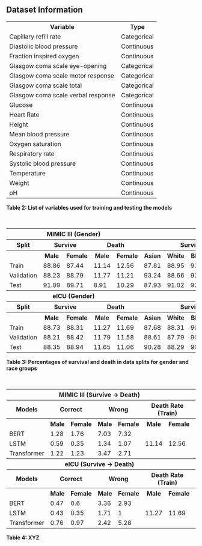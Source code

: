 ## Dataset Information

<table>
  <tr>
    <th>Variable</th>
    <th>Type</th>
  </tr>
  <tr><td>Capillary refill rate</td><td>Categorical</td></tr>
  <tr><td>Diastolic blood pressure</td><td>Continuous</td></tr>
  <tr><td>Fraction inspired oxygen</td><td>Continuous</td></tr>
  <tr><td>Glasgow coma scale eye-opening</td><td>Categorical</td></tr>
  <tr><td>Glasgow coma scale motor response</td><td>Categorical</td></tr>
  <tr><td>Glasgow coma scale total</td><td>Categorical</td></tr>
  <tr><td>Glasgow coma scale verbal response</td><td>Categorical</td></tr>
  <tr><td>Glucose</td><td>Continuous</td></tr>
  <tr><td>Heart Rate</td><td>Continuous</td></tr>
  <tr><td>Height</td><td>Continuous</td></tr>
  <tr><td>Mean blood pressure</td><td>Continuous</td></tr>
  <tr><td>Oxygen saturation</td><td>Continuous</td></tr>
  <tr><td>Respiratory rate</td><td>Continuous</td></tr>
  <tr><td>Systolic blood pressure</td><td>Continuous</td></tr>
  <tr><td>Temperature</td><td>Continuous</td></tr>
  <tr><td>Weight</td><td>Continuous</td></tr>
  <tr><td>pH</td><td>Continuous</td></tr>
</table>

**Table 2: List of variables used for training and testing the models**

<br />

<table>
  <tr>
    <th colspan="5">MIMIC III (Gender)</th>
    <th colspan="8">MIMIC III (Race)</th>
  </tr>
  <tr>
    <th>Split</th>
    <th colspan="2">Survive</th>
    <th colspan="2">Death</th>
    <th colspan="4">Survive</th>
    <th colspan="4">Death</th>
  </tr>
  <tr>
    <th></th><th>Male</th><th>Female</th><th>Male</th><th>Female</th>
    <th>Asian</th><th>White</th><th>Black</th><th>Hispanic</th>
    <th>Asian</th><th>White</th><th>Black</th><th>Hispanic</th>
  </tr>
  <tr><td>Train</td><td>88.86</td><td>87.44</td><td>11.14</td><td>12.56</td><td>87.81</td><td>88.95</td><td>93.04</td><td>92.62</td><td>12.19</td><td>11.05</td><td>6.96</td><td>7.38</td></tr>
  <tr><td>Validation</td><td>88.23</td><td>88.79</td><td>11.77</td><td>11.21</td><td>93.24</td><td>88.66</td><td>92.53</td><td>95.65</td><td>6.76</td><td>11.34</td><td>7.47</td><td>4.35</td></tr>
  <tr><td>Test</td><td>91.09</td><td>89.71</td><td>8.91</td><td>10.29</td><td>87.93</td><td>91.02</td><td>92.75</td><td>95.00</td><td>12.07</td><td>8.98</td><td>7.25</td><td>5.00</td></tr>

  <tr><th colspan="5">eICU (Gender)</th><th colspan="8">eICU (Race)</th></tr>
  <tr>
    <th>Split</th>
    <th colspan="2">Survive</th>
    <th colspan="2">Death</th>
    <th colspan="4">Survive</th>
    <th colspan="4">Death</th>
  </tr>
  <tr>
    <th></th><th>Male</th><th>Female</th><th>Male</th><th>Female</th>
    <th>Asian</th><th>White</th><th>Black</th><th>Hispanic</th>
    <th>Asian</th><th>White</th><th>Black</th><th>Hispanic</th>
  </tr>
  <tr><td>Train</td><td>88.73</td><td>88.31</td><td>11.27</td><td>11.69</td><td>87.68</td><td>88.31</td><td>90.22</td><td>88.55</td><td>12.32</td><td>11.69</td><td>9.78</td><td>11.45</td></tr>
  <tr><td>Validation</td><td>88.21</td><td>88.42</td><td>11.79</td><td>11.58</td><td>88.61</td><td>87.79</td><td>90.86</td><td>90.38</td><td>11.39</td><td>12.21</td><td>9.14</td><td>9.62</td></tr>
  <tr><td>Test</td><td>88.35</td><td>88.94</td><td>11.65</td><td>11.06</td><td>90.28</td><td>88.29</td><td>90.91</td><td>87.20</td><td>9.72</td><td>11.71</td><td>9.09</td><td>12.80</td></tr>
</table>

**Table 3: Percentages of survival and death in data splits for gender and race groups**

<br />

<table>
  <tr>
    <th colspan="7">MIMIC III (Survive → Death)</th>
    <th colspan="7">MIMIC III (Death → Survive)</th>
  </tr>
  <tr>
    <th>Models</th>
    <th colspan="2">Correct</th>
    <th colspan="2">Wrong</th>
    <th colspan="2">Death Rate (Train)</th>
    <th colspan="2">Correct</th>
    <th colspan="2">Wrong</th>
    <th colspan="2">Survival Rate (Train)</th>
  </tr>
  <tr>
    <th></th><th>Male</th><th>Female</th><th>Male</th><th>Female</th><th>Male</th><th>Female</th>
    <th>Male</th><th>Female</th><th>Male</th><th>Female</th><th>Male</th><th>Female</th>
  </tr>
  <tr><td>BERT</td><td>1.28</td><td>1.76</td><td>7.03</td><td>7.32</td><td></td><td></td><td>3.17</td><td>3.54</td><td>0.98</td><td>1.07</td><td></td><td></td></tr>
  <tr><td>LSTM</td><td>0.59</td><td>0.35</td><td>1.34</td><td>1.07</td><td>11.14</td><td>12.56</td><td>2.67</td><td>3.5</td><td>0.89</td><td>0.97</td><td>88.86</td><td>87.44</td></tr>
  <tr><td>Transformer</td><td>1.22</td><td>1.23</td><td>3.47</td><td>2.71</td><td></td><td></td><td>2.69</td><td>5.07</td><td>1.76</td><td>2.29</td><td></td><td></td></tr>

  <tr><th colspan="7">eICU (Survive → Death)</th><th colspan="7">eICU (Death → Survive)</th></tr>
  <tr>
    <th>Models</th>
    <th colspan="2">Correct</th>
    <th colspan="2">Wrong</th>
    <th colspan="2">Death Rate (Train)</th>
    <th colspan="2">Correct</th>
    <th colspan="2">Wrong</th>
    <th colspan="2">Survival Rate (Train)</th>
  </tr>
  <tr>
    <th></th><th>Male</th><th>Female</th><th>Male</th><th>Female</th><th>Male</th><th>Female</th>
    <th>Male</th><th>Female</th><th>Male</th><th>Female</th><th>Male</th><th>Female</th>
  </tr>
  <tr><td>BERT</td><td>0.47</td><td>0.6</td><td>3.36</td><td>2.93</td><td></td><td></td><td>6.1</td><td>6.97</td><td>1.63</td><td>1.4</td><td></td><td></td></tr>
  <tr><td>LSTM</td><td>0.43</td><td>0.35</td><td>1.71</td><td>1</td><td>11.27</td><td>11.69</td><td>1.43</td><td>2.77</td><td>0.53</td><td>0.6</td><td>88.73</td><td>88.31</td></tr>
  <tr><td>Transformer</td><td>0.76</td><td>0.97</td><td>2.42</td><td>5.28</td><td></td><td></td><td>2.98</td><td>2.77</td><td>1.36</td><td>0.9</td><td></td><td></td></tr>
</table>

**Table 4: XYZ**

<br />

